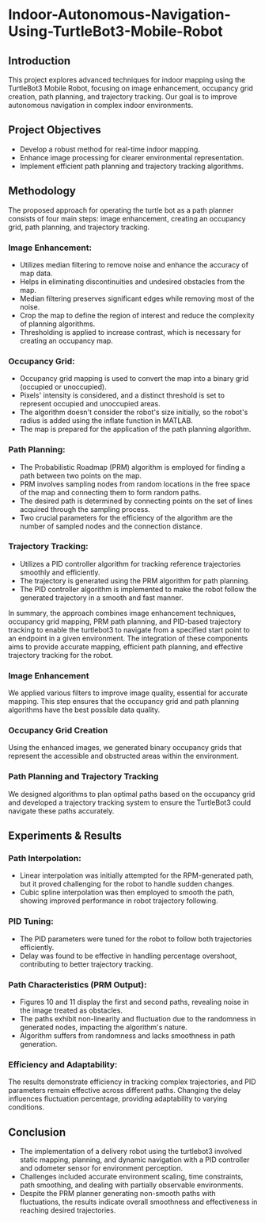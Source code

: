# Indoor-Autonomous-Navigation-Using-TurtleBot3-Mobile-Robot 

## Introduction
This project explores advanced techniques for indoor mapping using the TurtleBot3 Mobile Robot, focusing on image enhancement, occupancy grid creation, path planning, and trajectory tracking. Our goal is to improve autonomous navigation in complex indoor environments.

## Project Objectives
* Develop a robust method for real-time indoor mapping.
* Enhance image processing for clearer environmental representation.
* Implement efficient path planning and trajectory tracking algorithms.

## Methodology
The proposed approach for operating the turtle bot as a path planner consists of four main steps: image enhancement, creating an occupancy grid, path planning, and trajectory tracking.

### Image Enhancement:

* Utilizes median filtering to remove noise and enhance the accuracy of map data.
* Helps in eliminating discontinuities and undesired obstacles from the map.
* Median filtering preserves significant edges while removing most of the noise.
* Crop the map to define the region of interest and reduce the complexity of planning algorithms.
* Thresholding is applied to increase contrast, which is necessary for creating an occupancy map.
### Occupancy Grid:

*  Occupancy grid mapping is used to convert the map into a binary grid (occupied or unoccupied).
* Pixels' intensity is considered, and a distinct threshold is set to represent occupied and unoccupied areas.
* The algorithm doesn't consider the robot's size initially, so the robot's radius is added using the inflate function in MATLAB.
* The map is prepared for the application of the path planning algorithm.
### Path Planning:

* The Probabilistic Roadmap (PRM) algorithm is employed for finding a path between two points on the map.
* PRM involves sampling nodes from random locations in the free space of the map and connecting them to form random paths.
* The desired path is determined by connecting points on the set of lines acquired through the sampling process.
* Two crucial parameters for the efficiency of the algorithm are the number of sampled nodes and the connection distance.
### Trajectory Tracking:

* Utilizes a PID controller algorithm for tracking reference trajectories smoothly and efficiently.
* The trajectory is generated using the PRM algorithm for path planning.
* The PID controller algorithm is implemented to make the robot follow the generated trajectory in a smooth and fast manner.


In summary, the approach combines image enhancement techniques, occupancy grid mapping, PRM path planning, and PID-based trajectory tracking to enable the turtlebot3 to navigate from a specified start point to an endpoint in a given environment. The integration of these components aims to provide accurate mapping, efficient path planning, and effective trajectory tracking for the robot.
### Image Enhancement
We applied various filters to improve image quality, essential for accurate mapping. This step ensures that the occupancy grid and path planning algorithms have the best possible data quality.

### Occupancy Grid Creation
Using the enhanced images, we generated binary occupancy grids that represent the accessible and obstructed areas within the environment.

### Path Planning and Trajectory Tracking
We designed algorithms to plan optimal paths based on the occupancy grid and developed a trajectory tracking system to ensure the TurtleBot3 could navigate these paths accurately.

## Experiments & Results

### Path Interpolation:

- Linear interpolation was initially attempted for the RPM-generated path, but it proved challenging for the robot to handle sudden changes.
- Cubic spline interpolation was then employed to smooth the path, showing improved performance in robot trajectory following.
### PID Tuning:

- The PID parameters were tuned for the robot to follow both trajectories efficiently.
- Delay was found to be effective in handling percentage overshoot, contributing to better trajectory tracking.
### Path Characteristics (PRM Output):

- Figures 10 and 11 display the first and second paths, revealing noise in the image treated as obstacles.
- The paths exhibit non-linearity and fluctuation due to the randomness in generated nodes, impacting the algorithm's nature.
- Algorithm suffers from randomness and lacks smoothness in path generation.
### Efficiency and Adaptability:

The results demonstrate efficiency in tracking complex trajectories, and PID parameters remain effective across different paths.
Changing the delay influences fluctuation percentage, providing adaptability to varying conditions.

## Conclusion
- The implementation of a delivery robot using the turtlebot3 involved static mapping, planning, and dynamic navigation with a PID controller and odometer sensor for environment perception.
- Challenges included accurate environment scaling, time constraints, path smoothing, and dealing with partially observable environments.
- Despite the PRM planner generating non-smooth paths with fluctuations, the results indicate overall smoothness and effectiveness in reaching desired trajectories.
